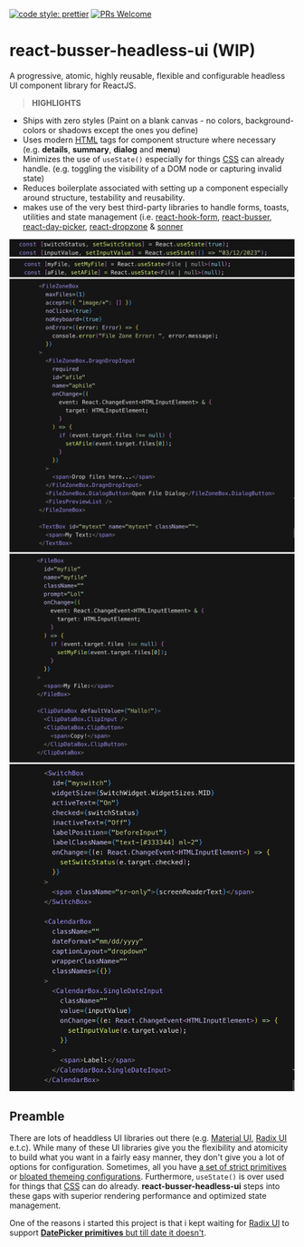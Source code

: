 [![code style: prettier](https://img.shields.io/badge/code_style-prettier-ff69b4.svg?style=flat-square)](https://github.com/prettier/prettier) [![PRs Welcome](https://img.shields.io/badge/PRs-welcome-brightgreen.svg?style=flat-square)](http://makeapullrequest.com)

# react-busser-headless-ui (WIP)
A progressive, atomic, highly reusable, flexible and configurable headless UI component library for ReactJS.

>**HIGHLIGHTS**

- Ships with zero styles (Paint on a blank canvas - no colors, background-colors or shadows except the ones you define)
- Uses modern [HTML](https://en.wikipedia.org/wiki/HTML5) tags for component structure where necessary (e.g. **details**, **summary**, **dialog** and **menu**)
- Minimizes the use of `useState()` especially for things [CSS](https://en.wikipedia.org/wiki/CSS3_(disambiguation)#:~:text=CSS3%20is%20an%20abbreviation%20for,stylesheet%20language%20for%20structured%20documents.) can already handle. (e.g. toggling the visibility of a DOM node or capturing invalid state)
- Reduces boilerplate associated with setting up a component especially around structure, testability and reusability.
- makes use of the very  best third-party libraries to handle forms, toasts, utilities and state management (i.e. [react-hook-form](https://react-hook-form.com/docs), [react-busser](https://github.com/codesplinta/busser/blob/main/README.md), [react-day-picker](https://daypicker.dev/), [react-dropzone](https://react-dropzone.js.org/#src) & [sonner](https://sonner.emilkowal.ski/getting-started)

![components-init](./components-init.png)
![component-next-init](./component-next-init.png)
![component-showcase](./component-showcase.png)
![component-next-showcase](./component-next-showcase.png)
![component-last-showcase](./component-last-showcase.png)

## Preamble

There are lots of headdless UI libraries out there (e.g. [Material UI](https://mui.com/), [Radix UI](https://www.radix-ui.com/) e.t.c). While many of these UI libraries give you the flexibility and atomicity to build what you want in a fairly easy manner, they don't give you a lot of options for configuration. Sometimes, all you have [a set of strict primitives](https://www.radix-ui.com/primitives) or [bloated themeing configurations](https://mui.com/material-ui/customization/theme-components/). Furthermore, `useState()` is over used for things that [CSS](https://en.wikipedia.org/wiki/CSS3_(disambiguation)#:~:text=CSS3%20is%20an%20abbreviation%20for,stylesheet%20language%20for%20structured%20documents.) can do already. **react-busser-headless-ui** steps into these gaps with superior rendering performance and optimized state management.

One of the reasons i started this project is that i kept waiting for [Radix UI](https://www.radix-ui.com/) to support [**DatePicker primitives** but till date it doesn't](https://github.com/radix-ui/primitives/discussions/969).
